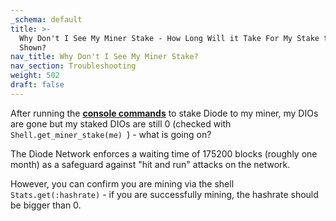 ```yaml
---
_schema: default
title: >-
  Why Don't I See My Miner Stake - How Long Will it Take For My Stake to Be
  Shown?
nav_title: Why Don't I See My Miner Stake?
nav_section: Troubleshooting
weight: 502
draft: false
---
```

After running the <a href="https://network.docs.diode.io/docs/faq/how-do-i-stake-my-diode-tokens-for-mining/" target="_blank" rel="noopener"><strong>console commands</strong></a> to stake Diode to my miner, my DIOs are gone but my staked DIOs are still 0 (checked with `Shell.get_miner_stake(me) `) - what is going on?

The Diode Network enforces a waiting time of 175200 blocks (roughly one month) as a safeguard against "hit and run" attacks on the network.

However, you can confirm you are mining via the shell `Stats.get(:hashrate)` - if you are successfully mining, the hashrate should be bigger than 0.